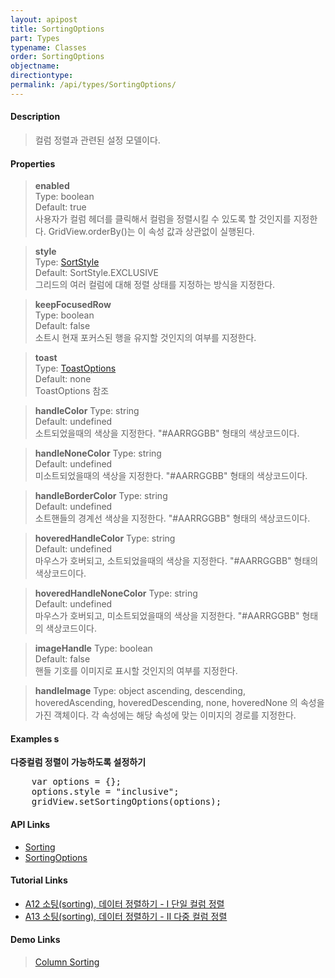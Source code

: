 ```yaml
---
layout: apipost
title: SortingOptions
part: Types
typename: Classes
order: SortingOptions
objectname: 
directiontype: 
permalink: /api/types/SortingOptions/
---
```



#### Description

> 컬럼 정렬과 관련된 설정 모델이다.

#### Properties

> **enabled**  
> Type: boolean  
> Default: true  
> 사용자가 컬럼 헤더를 클릭해서 컬럼을 정렬시킬 수 있도록 할 것인지를 지정한다. GridView.orderBy()는 이 속성 값과 상관없이 실행된다.  

> **style**  
> Type: [SortStyle](/api/types/SortStyle)  
> Default: SortStyle.EXCLUSIVE     
> 그리드의 여러 컬럼에 대해 정렬 상태를 지정하는 방식을 지정한다.

> **keepFocusedRow**  
> Type: boolean  
> Default: false  
> 소트시 현재 포커스된 행을 유지할 것인지의 여부를 지정한다.  

> **toast**  
> Type: [ToastOptions](/api/types/ToastOptions)  
> Default: none  
> ToastOptions 참조

> **handleColor**
> Type: string  
> Default: undefined  
> 소트되었을때의 색상을 지정한다. "#AARRGGBB" 형태의 색상코드이다.  

> **handleNoneColor**
> Type: string  
> Default: undefined  
> 미소트되었을때의 색상을 지정한다. "#AARRGGBB" 형태의 색상코드이다.  

> **handleBorderColor**
> Type: string  
> Default: undefined  
> 소트핸들의 경계선 색상을 지정한다. "#AARRGGBB" 형태의 색상코드이다.  

> **hoveredHandleColor**
> Type: string  
> Default: undefined  
> 마우스가 호버되고, 소트되었을때의 색상을 지정한다. "#AARRGGBB" 형태의 색상코드이다.  

> **hoveredHandleNoneColor**
> Type: string  
> Default: undefined  
> 마우스가 호버되고, 미소트되었을때의 색상을 지정한다. "#AARRGGBB" 형태의 색상코드이다.  

> **imageHandle**
> Type: boolean  
> Default: false  
> 핸들 기호를 이미지로 표시할 것인지의 여부를 지정한다.  

> **handleImage**
> Type: object
> ascending, descending, hoveredAscending, hoveredDescending, none, hoveredNone 의 속성을 가진 객체이다. 각 속성에는 해당 속성에 맞는 이미지의 경로를 지정한다.  

#### Examples s

**다중컬럼 정렬이 가능하도록 설정하기**

<pre class="prettyprint">
    var options = {};
    options.style = "inclusive";
    gridView.setSortingOptions(options);
</pre>

    
#### API Links

* [Sorting](/api/features/Sorting/)
* [SortingOptions](/api/types/SortingOptions/)

#### Tutorial Links

* [A12 소팅(sorting), 데이터 정렬하기 - I 단일 컬럼 정렬](http://help.realgrid.com/tutorial/a12/)
* [A13 소팅(sorting), 데이터 정렬하기 - II 다중 컬럼 정렬](http://help.realgrid.com/tutorial/a13/)

#### Demo Links

> [Column Sorting](http://demo.realgrid.net/Demo/ColumnSorting)
